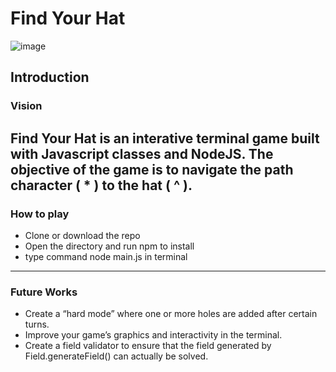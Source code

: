 # Find Your Hat

![image](https://user-images.githubusercontent.com/29739432/125795331-3552cce4-b9dc-45d3-9a20-842bd1f0c8d7.png)

## Introduction

### Vision

Find Your Hat is an interative terminal game built with Javascript classes and NodeJS. The objective of the game is to navigate the path character ( * ) to the hat ( ^ ). 
---
### How to play

* Clone or download the repo
* Open the directory and run npm to install
* type command node main.js in terminal

---

### Future Works

* Create a “hard mode” where one or more holes are added after certain turns.
* Improve your game’s graphics and interactivity in the terminal.
* Create a field validator to ensure that the field generated by Field.generateField() can actually be solved.
